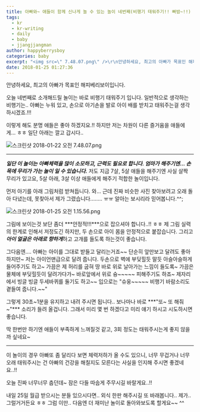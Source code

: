 ```yaml
---
title: 아빠와~ 애들이 함께 신나게 놀 수 있는 놀이 네번째(비행기 태워주기!! 빠밤~!!)
tags:
  - kr
  - kr-writing
  - daily
  - baby
  - jjangjjangman
author: happyberrysboy
categories: baby
excerpt: "<img src=\" 7.48.07.png\" />\r\n안녕하세요, 최고의 아빠가 목표인 해피베리보이입니다.  오늘 네번째로 소개해드릴 놀이는 바로 비행기 태워주기 입니다. 일반적으로 생각하는 비행기는.. 아빠는 누워 있고, 손으로 아기손을 발로 아이 배를 받치고 태워주는걸 생각하시겠죠.!!!  이렇게 해도 분명 애들은 좋아 하겠지요.!! 하지만 저는 차원이 다른 즐거움을 애들에게... ㅎㅎ 일단 아래는 깔고 ....."
date: 2018-01-25 01:27:36
---
```


안녕하세요, 최고의 아빠가 목표인 해피베리보이입니다.

오늘 네번째로 소개해드릴 놀이는 바로 비행기 태워주기 입니다.
일반적으로 생각하는 비행기는.. 아빠는 누워 있고, 손으로 아기손을 발로 아이 배를 받치고 태워주는걸 생각하시겠죠.!!!

이렇게 해도 분명 애들은 좋아 하겠지요.!! 하지만 저는 차원이 다른 즐거움을 애들에게... ㅎㅎ
일단 아래는 깔고 갑시다..

![스크린샷 2018-01-22 오전 7.48.07.png](https://steemitimages.com/DQmTaDh2aDvEdrG7e61aStKnSiSwhnr59EmPPX2GnWbimDa/％E1％84％89％E1％85％B3％E1％84％8F％E1％85％B3％E1％84％85％E1％85％B5％E1％86％AB％E1％84％89％E1％85％A3％E1％86％BA％202018-01-22％20％E1％84％8B％E1％85％A9％E1％84％8C％E1％85％A5％E1％86％AB％207.48.07.png)

___

***일단 이 놀이는 아빠체력을 많이 소모하고, 근력도 필요로 합니다. 엄마가 해주기엔... 손목에 무리가 가는 놀이 일 수 있습니다.*** 저도 지금 7살, 5살 애들을 해주기엔 사실 살짝 무리가 있고요, 5살 아래, 3살 이상 애들에게 해주기 적합한 놀이입니다.

먼저 아기를 아래 그림처럼 받쳐듭니다. 
와... 근데 진짜 비슷한 사진 찾아보려고 오래 돌아 다녔는데, 못찾아서 제가 그렸습니다........ ㅠㅠ 알아는 보시리라 믿어봅니다.^^;

![스크린샷 2018-01-25 오전 1.15.56.png](https://steemitimages.com/DQmTUucU8o3MTDVBjAcyES1SqLFFm7a6eGdiLzHEUcfuXLV/％E1％84％89％E1％85％B3％E1％84％8F％E1％85％B3％E1％84％85％E1％85％B5％E1％86％AB％E1％84％89％E1％85％A3％E1％86％BA％202018-01-25％20％E1％84％8B％E1％85％A9％E1％84％8C％E1％85％A5％E1％86％AB％201.15.56.png)

그림에 보이는것 보단 좀더 ***안정적!!!***으로 잡으셔야 합니다..!! ㅎㅎ 제 그림 실력의 한계로 인해서 저정도긴 하지만, 두 손으로 아이 몸을 안정적으로 붙잡습니다. 그리고 ***아이 얼굴은 아래로 향하게***하고 고개를 들도록 하는것이 좋습니다.


그다음엔.... 아빠는 아이를 그대로 받들고 달리는거죠~~ 단순히 앞만보고 달려도 좋아하지만~
저는 아이언맨급으로 달려 줍니다. 두손으로 벽에 부딪힐듯 말듯 아슬아슬하게 들어주기도 하고~
가끔은 제 허리를 굽혀 땅 바로 위로 날아가는 느낌이 들도록~
가끔은 물체에 부딪힐듯이 달려가다가~ 바로앞에서 위로 슝~~~~~ 피해주기도 하죠~
제자리에서 빙글 빙글 두세바퀴를 둘기도 하고~~
입으로는 "슈웅~~~~~ 비행기 바람소리도 곁들여 줍니다.~~"

그렇게 30초~1분을 유지하고 내려 주시면 됩니다.. 보나마나 바로 ***"또~ 또 해줘~"*** 소리가 들려 올겁니다.
그래서 미리 몇 번 하겠다고 미리 얘기 하시고 시도하시면 좋습니다.

딱 한번만 하기엔 애들이 부족하게 느껴질것 같고, 3회 정도는 태워주시는게 좋지 않을까 싶네요~

___


이 놀이의 경우 아빠또 좀 달리다 보면 체력저하가 올 수도 있으니, 너무 무겁거나 너무 오래 태워주시는 건 아빠의 건강을 해칠지도 모른다는 사실을 인지해 주시면 좋겠네요..!!

오늘 진짜 너무너무 춥던데~ 잠은 다들 따숩게 주무시길 바랄게요..!!

내일 25일 월급 받으시는 분들 있으시다면.. 외식 한판 해주시길 또 바래봅니다.. 제가.. 그럴거거든요 ㅎㅎ
그럼 이만.. 다음엔 더 재미난 놀이로 돌아와보도록 할게요~~ ^^